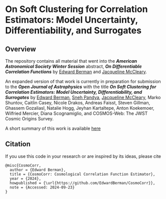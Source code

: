 # On Soft Clustering for Correlation Estimators: Model Uncertainty, Differentiability, and Surrogates

## Overview 

The repository contains all material that went into the ***American Astronomical Society Winter Session*** abstract, ***On Differentiable Correlation Functions*** by [Edward Berman](https://ebrmn.space/) and [Jacqueline McCleary](https://cos.northeastern.edu/people/jacqueline-mccleary/). 

An expanded version of that work is currently in preparation for submission to the ***Open Journal of Astrophysics*** with the title ***On Soft Clustering for Correlation Estimators: Model Uncertainty, Differentiability, and Surrogates*** by [Edward Berman](https://ebrmn.space/), [Sneh Pandya](https://snehjp2.github.io/), [Jacqueline McCleary](https://cos.northeastern.edu/people/jacqueline-mccleary/), Marko Shuntov, Caitlin Casey, Nicole Drakos, Andreas Faisst, Steven Gillman, Ghassem Gozaliasl, Natalie Hogg, Jeyhan Kartaltepe, Anton Koekemoer, Wilfried Mercier, Diana Scognamiglio, and COSMOS-Web: The JWST Cosmic Origins Survey.

A short summary of this work is available [here](https://cosmo-corr.netlify.app/) 

## Citation

If you use this code in your research or are inspired by its ideas, please cite

```
@misc{CosmoCorr,
  author = {Edward Berman},
  title = {CosmoCorr: Cosmological Correlation Function Estimator},
  year = {2024},
  howpublished = {\url{https://github.com/EdwardBerman/CosmoCorr}},
  note = {Accessed: 2024-09-23}
}
```


